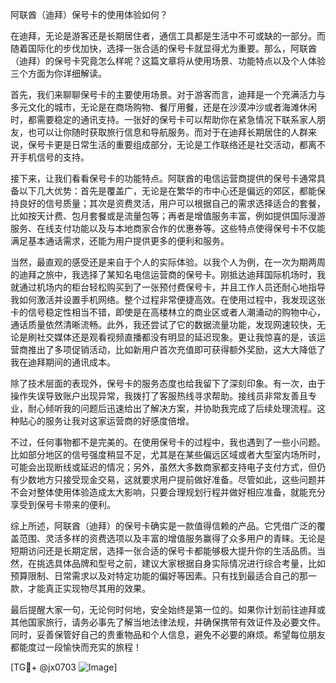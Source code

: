 阿联酋（迪拜）保号卡的使用体验如何？

在迪拜，无论是游客还是长期居住者，通信工具都是生活中不可或缺的一部分。而随着国际化的步伐加快，选择一张合适的保号卡就显得尤为重要。那么，阿联酋（迪拜）的保号卡究竟怎么样呢？这篇文章将从使用场景、功能特点以及个人体验三个方面为你详细解读。

首先，我们来聊聊保号卡的主要使用场景。对于游客而言，迪拜是一个充满活力与多元文化的城市，无论是在商场购物、餐厅用餐，还是在沙漠冲沙或者海滩休闲时，都需要稳定的通讯支持。一张好的保号卡可以帮助你在紧急情况下联系家人朋友，也可以让你随时获取旅行信息和导航服务。而对于在迪拜长期居住的人群来说，保号卡更是日常生活的重要组成部分，无论是工作联络还是社交活动，都离不开手机信号的支持。

接下来，让我们看看保号卡的功能特点。阿联酋的电信运营商提供的保号卡通常具备以下几大优势：首先是覆盖广，无论是在繁华的市中心还是偏远的郊区，都能保持良好的信号质量；其次是资费灵活，用户可以根据自己的需求选择适合的套餐，比如按天计费、包月套餐或是流量包等；再者是增值服务丰富，例如提供国际漫游服务、在线支付功能以及与本地商家合作的优惠券等。这些特点使得保号卡不仅能满足基本通话需求，还能为用户提供更多的便利和服务。

当然，最直观的感受还是来自于个人的实际体验。以我个人为例，在一次为期两周的迪拜之旅中，我选择了某知名电信运营商的保号卡。刚抵达迪拜国际机场时，我就通过机场内的柜台轻松购买到了一张预付费保号卡，并且工作人员还耐心地指导我如何激活并设置手机网络。整个过程非常便捷高效。在使用过程中，我发现这张卡的信号稳定性相当不错，即使是在高楼林立的商业区或者人潮涌动的购物中心，通话质量依然清晰流畅。此外，我还尝试了它的数据流量功能，发现网速较快，无论是刷社交媒体还是观看视频直播都没有明显的延迟现象。更让我惊喜的是，该运营商推出了多项促销活动，比如新用户首次充值即可获得额外奖励，这大大降低了我在迪拜期间的通讯成本。

除了技术层面的表现外，保号卡的服务态度也给我留下了深刻印象。有一次，由于操作失误导致账户出现异常，我拨打了客服热线寻求帮助。接线员非常友善且专业，耐心倾听我的问题后迅速给出了解决方案，并协助我完成了后续处理流程。这种贴心的服务让我对这家运营商的好感度倍增。

不过，任何事物都不是完美的。在使用保号卡的过程中，我也遇到了一些小问题。比如部分地区的信号强度稍显不足，尤其是在某些偏远区域或者大型室内场所时，可能会出现断线或延迟的情况；另外，虽然大多数商家都支持电子支付方式，但仍有少数地方只接受现金交易，这就要求用户提前做好准备。尽管如此，这些问题并不会对整体使用体验造成太大影响，只要合理规划行程并做好相应准备，就能充分享受到保号卡带来的便利。

综上所述，阿联酋（迪拜）的保号卡确实是一款值得信赖的产品。它凭借广泛的覆盖范围、灵活多样的资费选项以及丰富的增值服务赢得了众多用户的青睐。无论是短期访问还是长期定居，选择一张合适的保号卡都能够极大提升你的生活品质。当然，在挑选具体品牌和型号之前，建议大家根据自身实际情况进行综合考量，比如预算限制、日常需求以及对特定功能的偏好等因素。只有找到最适合自己的那一款，才能真正实现物尽其用的效果。

最后提醒大家一句，无论何时何地，安全始终是第一位的。如果你计划前往迪拜或其他国家旅行，请务必事先了解当地法律法规，并确保携带有效证件及必要文件。同时，妥善保管好自己的贵重物品和个人信息，避免不必要的麻烦。希望每位朋友都能度过一段愉快而充实的旅程！

[TG💪+ @jx0703 ![Image](https://github.com/user-attachments/assets/dbca1d08-cadb-493c-b0ec-ad6f7a83f270)]